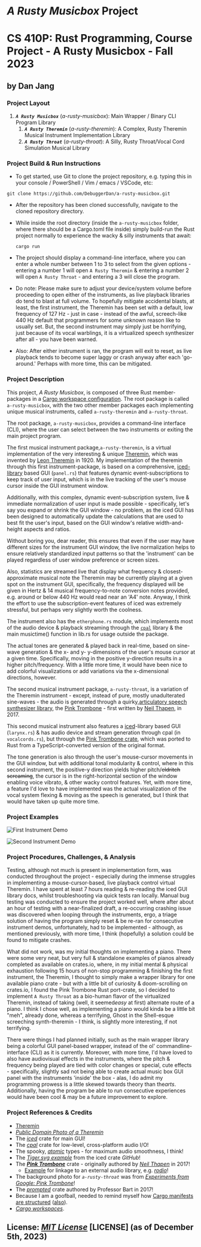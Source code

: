 # *A Rusty Musicbox* Project

# CS 410P: Rust Programming, Course Project - A Rusty Musicbox - Fall 2023

## by Dan Jang

### Project Layout

1. ***`A Rusty Musicbox`*** (*a-rusty-musicbox*): Main Wrapper / Binary CLI Program Library
   1. ***`A Rusty Theremin`*** (*a-rusty-theremin*): A Complex, Rusty Theremin Musical Instrument Implementation Library
   2. ***`A Rusty Throat`*** (*a-rusty-throat*): A Silly, Rusty Throat/Vocal Cord Simulation Musical Library

### Project Build & Run Instructions

* To get started, use Git to clone the project repository, e.g. typing this in your console / PowerShell / Vim / emacs / VSCode, etc:

```
git clone https://github.com/DebuggerDan/a-rusty-musicbox.git
```

* After the repository has been cloned successfully, navigate to the cloned repository directory.
* While inside the root directory (inside the ```a-rusty-musicbox``` folder, where there should be a Cargo.toml file inside)  simply build-run the Rust project normally to experience the wacky & silly instruments that await:

  ```
  cargo run
  ```
* The project should display a command-line interface, where you can enter a whole number between 1 to 3 to select from the given options - entering a number 1 will open ```A Rusty Theremin``` & entering a number 2 will open ```A Rusty Throat``` - and entering a 3 will close the program.
* Do note: Please make sure to adjust your device/system volume before proceeding to open either of the instruments, as live playback libraries do tend to blast at full volume. To hopefully mitigate accidental blasts, at least, the first instrument, the Theremin has been set with a default, low frequency of 127 Hz - just in case - instead of the awful, screech-like 440 Hz default that programmers for some unknown reason like to usually set. But, the second instrument may simply just be horrifying, just because of its vocal warblings, it is a virtualized speech synthesizer after all - you have been warned.
* Also: After either instrument is ran, the program will exit to reset, as live playback tends to become super laggy or crash anyway after each 'go-around.' Perhaps with more time, this can be mitigated.

### Project Description

   This project, *A Rusty Musicbox*, is composed of three Rust member-packages in a [Cargo workspace configuration](https://doc.rust-lang.org/book/ch14-03-cargo-workspaces.html). The root package is called `a-rusty-musicbox`, with the two other member packages each implementing unique musical instruments, called `a-rusty-theremin` and `a-rusty-throat`.

   The root package, ```a-rusty-musicbox```, provides a command-line interface (CLI), where the user can select between the two instruments or exiting the main project program.

   The first musical instrument package,`a-rusty-theremin`, is a virtual implementation of the very interesting & unique [Theremin](https://www.youtube.com/watch?v=K6KbEnGnymk), which was invented by [Leon Theremin](https://en.wikipedia.org/wiki/Theremin) in 1920. My implementation of the theremin through this first instrument-package, is based on a comprehensive, [iced-library](https://docs.rs/iced/0.10.0/iced/index.html) based GUI (```panel.rs```) that features dynamic event-subscriptions to keep track of user input, which is in the live tracking of the user's mouse cursor inside the GUI instrument window.

   Additionally, with this complex, dynamic event-subscription system, live & immediate normalization of user input is made possible - specifically, let's say you expand or shrink the GUI window - no problem, as the iced GUI has been designed to automatically update the calculations that are used to best fit the user's input, based on the GUI window's relative width-and-height aspects and ratios.

   Without boring you, dear reader, this ensures that even if the user may have different sizes for the instrument GUI window, the live normalization helps to ensure relatively standardized input patterns so that the 'instrument' can be played regardless of user window preference or screen sizes.

   Also, statistics are streamed live that display what frequency & closest-approximate musical note the Theremin may be currently playing at a given spot on the instrument GUI, specifically, the frequency displayed will be given in Hertz & 14 musical frequency-to-note conversion notes provided, e.g. around or below 440 Hz would read near an 'A4' note. Anyway, I think the effort to use the subscription-event features of iced was extremely stressful, but perhaps very slightly worth the coolness.

   The instrument also has the ```etherphone.rs``` module, which implements most of the audio device & playback streaming through the [```cpal```](https://docs.rs/cpal/latest/cpal/) library & the main musictime() function in lib.rs for usage outside the package.

   The actual tones are generated & played back in real-time, based on sine-wave generation & the x- and y- y-dimensions of the user's mouse cursor at a given time. Specifically, moving in the positive y-direction results in a higher pitch/frequency. With a little more time, it would have been nice to add colorful visualizations or add variations via the x-dimensional directions, however.

   The second musical instrument package, ```a-rusty-throat```, is a variation of the Theremin instrument - except, instead of pure, mostly unadulterated sine-waves - the audio is generated through a quirky,[articulatory speech synthesizer library](https://dood.al/pinktrombone/), the [Pink Trombone](https://youtu.be/N1T6HZ4QORM) - first written by [Neil Thapen](https://users.math.cas.cz/~thapen/), in 2017.

  This second musical instrument also features a [iced](https://docs.rs/iced/0.10.0/iced/index.html)-library based GUI (```larynx.rs```) & has audio device and stream generation through cpal (in ```vocalcords.rs```), but through the [Pink Trombone crate](https://crates.io/crates/pink-trombone), which was ported to Rust from a TypeScript-converted version of the original format.

   The tone generation is also through the user's mouse-cursor movements in the GUI window, but with additional tonal modularity & control, where in this second instrument, the positive-y direction yields higher pitch/~~eldritch screaming~~, the cursor is in the right-horizontal section of the window enabling voice vibrato, & other wacky control features. Yet, with more time, a feature I'd love to have implemented was the actual visualization of the vocal system flexing & moving as the speech is generated, but I think that would have taken up quite more time.

### Project Examples

![First Instrument Demo](code-operation1.png)

![Second Instrument Demo](code-operation2.png)

### Project Procedures, Challenges, & Analysis

   Testing, although not much is present in implementation form, was conducted throughout the project - especially during the immense struggles in implementing a mouse-cursor-based, live playback control virtual Theremin. I have spent at least 7 hours reading & re-reading the iced GUI library docs, whilst troubleshooting via quick tests ran locally. Manual bug testing was conducted to ensure the project worked well, where after about an hour of testing with a near-finalized draft, a re-occurring crashing issue was discovered when looping through the instruments, ergo, a triage solution of having the program simply reset & be re-ran for consecutive instrument demos, unfortunately, had to be implemented - although, as mentioned previously, with more time, I think (hopefully) a solution could be found to mitigate crashes.

   What did not work, was my initial thoughts on implementing a piano. There were some very neat, but very full & standalone examples of pianos already completed as available on crates.io, where, in my initial mental & physical exhaustion following 15 hours of non-stop programming & finishing the first instrument, the Theremin, I thought to simply make a wrapper library for one available piano crate - but with a little bit of curiosity & doom-scrolling on crates.io, I found the Pink Trombone Rust port-crate, so I decided to implement ```A Rusty Throat``` as a bio-human flavor of the virtualized Theremin, instead of taking (well, it seemed*easy* at first) alternate route of a piano. I think I chose well, as implementing a piano would kinda be a little bit "meh", already done, whereas a terrifying, Ghost in the Shell-esque screeching synth-theremin - I think, is slightly more interesting, if not terrifying.

   There were things I had planned initially, such as the main wrapper library being a colorful GUI panel-based wrapper, instead of the ol' commandline-interface (CLI) as it is currently. Moreover, with more time, I'd have loved to also have audiovisual effects in the instruments, where the pitch & frequency being played are tied with color changes or special, cute effects - specifically, slightly sad not being able to create actual music box GUI panel with the instruments 'inside' the box - alas, I do admit my programming prowess is a little skewed towards theory than the*arts*. Additionally, having the program be able to run consecutive experiences would have been cool & may be a future improvement to explore.

### Project References & Credits

* [Theremin](https://en.wikipedia.org/wiki/Theremin)
* *[Public Domain Photo of a Theremin](http://www.publicdomainfiles.com/show_file.php?id=13533906018538)*
* The *[iced](https://docs.rs/iced/0.10.0/iced/)* crate for main GUI!
* The *[cpal](https://docs.rs/crate/cpal/latest/features)* crate for low-level, cross-platform audio I/O!
* The spooky, *[atomic](https://doc.rust-lang.org/std/sync/atomic/)* types - for maximum audio smoothness, I think!
* The *[Tiger.svg example](https://github.com/iced-rs/iced/tree/master/examples/svg)* from the iced crate *GitHub*!
* The ***[Pink Trombone](https://crates.io/crates/pink-trombone)*** crate - originally authored by *[Neil Thapen](https://users.math.cas.cz/~thapen/)* in 2017!
  * [Example](https://github.com/lostmsu/pink-trombone/blob/HEAD/examples/pink-trombone.rs) for linkage to an external audio library, e.g. *[rodio](https://github.com/RustAudio/rodio)*!
* The background photo for *`a-rusty-throat`* was from *[Experiments from Google: Pink Trombone](https://experiments.withgoogle.com/pink-trombone)*!
* The *[prompted](https://lib.rs/crates/prompted)* crate authored by Professor Bart in 2017!
* Because I am a goofball, needed to remind myself how [Cargo manifests are structured](https://stackoverflow.com/questions/57756927/rust-modules-confusion-when-there-is-main-rs-and-lib-rs) ([also](https://users.rust-lang.org/t/main-rs-and-lib-rs-at-same-level/42499)).
* *[Cargo workspaces](https://doc.rust-lang.org/book/ch14-03-cargo-workspaces.html)*.

## License: *[MIT License](https://opensource.org/license/mit//)* [LICENSE] (as of December 5th, 2023)

